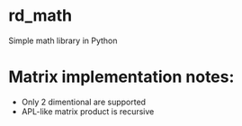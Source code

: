 # rd_math
Simple math library in Python


# Matrix implementation notes:
- Only 2 dimentional are supported
- APL-like matrix product is recursive
